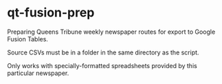# qt-fusion-prep
Preparing Queens Tribune weekly newspaper routes for export to Google Fusion Tables.

Source CSVs must be in a folder in the same directory as the script.

Only works with specially-formatted spreadsheets provided by this particular newspaper.
